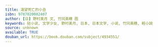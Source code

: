 ```yaml
---
title: 渴望死亡的小丑
isbn: 9787020082407
author: [日] 野村美月 文, 竹冈美穗 图
keywords: 轻小说, 文学少女, 野村美月, 日本, 日本文学, 小说, 竹冈美穗, 輕小說
source: unknown
available: TRUE
douban_url: https://book.douban.com/subject/4934551/
---
```

